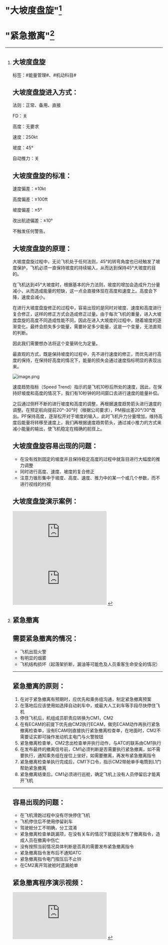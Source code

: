 # "大坡度盘旋"[^1]

# "紧急撤离"[^2]

[^1]: # 大坡度盘旋

    标签：#能量管理#、#机动科目#


    # **大坡度盘旋进入方式：**

    法则：正常、备用、直接

    FD：关

    高度：无要求

    速度：250kt

    坡度：45°

    自动推力：关


    # **大坡度盘旋的标准：**

    速度偏差：±10kt

    高度偏差：±100ft

    坡度偏差：±5°

    改出航迹偏差：±10°

    不触发任何警告。


    # **大坡度盘旋的原理：**

    大坡度盘旋过程中，无论飞机处于任何法则，45°的转弯角度也已经触发了坡度保护，飞机必须一直保持坡度的持续输入，从而达到保持45°大坡度的目的。

    在飞机达到45°大坡度时，根据基本的升力法则，坡度的增加会造成升力分量减小，从而造成能量的短缺，这一点会直接体现在高度和速度上。高度会下降，速度会减小。

    在进行大坡度盘旋修正的过程中，容易出现的是同时对坡度、速度和高度进行复合修正，这样的修正方式会造成修正过量。由于每次飞机的重量，进入大坡度盘旋的高度不同造成性能不同，因此在进入大坡度的过程中，随着坡度的逐渐变化，最终会损失多少能量，需要补足多少能量，这是一个变量，无法直观的判断。

    因此我们需要想办法将这个变量转化为定量。

    最直观的方式，既是保持坡度的过程中，先不进行速度的修正，而优先进行高度的保持，在保持好高度的情况下，能量的损失会通过速度指标明显的表现出来。

    ![image.png](assets/image-20210821163319-quzp5rj.png)


    速度趋势指标（Speed Trend）指示的是飞机10秒后所处的速度，因此，在保持好坡度和高度的情况下，我们有10秒钟的时间窗口去进行速度的能量补偿。

    之后通过侧杆不断的进行坡度和高度的调整，再根据速度趋势箭头进行速度的调整。在预定航向提前20°-30°时（根据公司要求），PM报出差20°/30°改出。PF保持高度，逐渐松开对于坡度的输入，此时飞机升力分量增加，维持高度后能量将转移至速度上，我们再根据速度趋势箭头，通过减小推力的方式来减小能量的输出，使飞机稳定在精确的航径上。


    # **大坡度盘旋容易出现的问题：**

    * 在没有找到固定的坡度并且保持稳定高度的过程中就盲目进行大幅度的推力调整
    * 同时进行高度、速度、坡度的复合修正
    * 注意力锥形集中于坡度、高度、速度、推力中的某一个或几个参数，而不进行视线的扫视


    # 大坡度盘旋演示案例：

    <iframe src="https://player.bilibili.com/player.html?aid=548002499&amp;bvid=BV1Sq4y1N7GZ&amp;cid=409488711&amp;page=1" data-src="//player.bilibili.com/player.html?aid=548002499&amp;bvid=BV1Sq4y1N7GZ&amp;cid=409488711&amp;page=1" scrolling="no" border="0" frameborder="no" framespacing="0" allowfullscreen="true"></iframe>

    <iframe src="https://player.bilibili.com/player.html?aid=890401086&amp;bvid=BV1TP4y1Y7WJ&amp;cid=408422881&amp;page=1" data-src="//player.bilibili.com/player.html?aid=890401086&amp;bvid=BV1TP4y1Y7WJ&amp;cid=408422881&amp;page=1" scrolling="no" border="0" frameborder="no" framespacing="0" allowfullscreen="true"></iframe>


[^2]: # 紧急撤离

    # **需要紧急撤离的情况：**

    * 飞机出现火警
    * 有明显的烟雾
    * 飞机结构损坏（起落架折断，漏油等可能危及人员乘客生命安全的情况）

    ---

    # **紧急撤离的原则：**

    1. 在对于紧急撤离有预期时，应优先和乘务组沟通，制定紧急撤离预案
    2. 在落地后应该使用如选择自动刹车中，或最大人工刹车等手段尽快停住飞机
    3. 停住飞机后，机组成员职责应转换为CM1，CM2
    4. 在有ECAM的前提下优先由CM2执行ECAM，做完ECAM动作再执行紧急撤离检查单，没有ECAM则直接执行紧急撤离检查单，在地面时，CM2不需要证实即可操作发动机主电门与火警按钮
    5. 紧急撤离检查单，CM2念出检查单并执行动作，与ATC的联系由CM1执行
    6. 在发布最终的撤离信号前，CM1必须判断是否需要执行紧急撤离，如不需要执行，通知乘务组在座位上坐好，如需要撤离，再发布紧急撤离指令
    7. 紧急撤离检查单执行完成后，CM1下口令，指示CM2带舱单手电筒到L1门帮助紧急撤离
    8. 紧急撤离结束后，CM1必须进行巡舱，确定飞机上没有人员停留后才能离开飞机

    ---

    # **容易出现的问题：**

    * 在飞机滑跑过程中没有尽快停住飞机
    * 飞机停住后不使用停留刹车
    * 驾驶舱分工不明确，分工混淆
    * 紧急撤离检查单跳漏项，在没有关车的情况下就提前发布了撤离指令，造成人员在撤离中伤亡
    * 没有按照当前情况具体判断是否真的需要发布紧急撤离指令
    * 紧急撤离指令发布后不通知ATC
    * 紧急撤离指令电门按压后不止铃
    * 在CM2离开驾驶舱时遗漏舱单

    # **紧急撤离程序演示视频：**

    <iframe src="https://player.bilibili.com/player.html?aid=718086319&amp;bvid=BV1YQ4y1k7aK&amp;cid=410339110&amp;page=1" data-src="//player.bilibili.com/player.html?aid=718086319&amp;bvid=BV1YQ4y1k7aK&amp;cid=410339110&amp;page=1" scrolling="no" border="0" frameborder="no" framespacing="0" allowfullscreen="true"></iframe>
